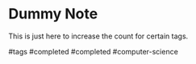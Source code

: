 # Dummy Note
This is just here to increase the count for certain tags.

#tags 
#completed 
#completed
#computer-science 
